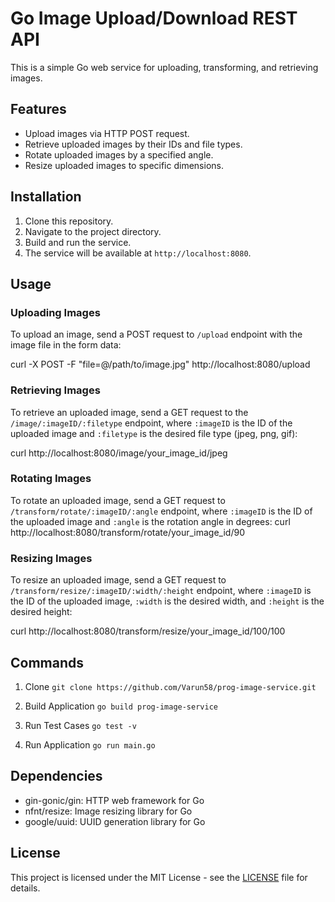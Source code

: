 # Go Image Upload/Download REST API 

This is a simple Go web service for uploading, transforming, and retrieving images.

## Features

- Upload images via HTTP POST request.
- Retrieve uploaded images by their IDs and file types.
- Rotate uploaded images by a specified angle.
- Resize uploaded images to specific dimensions.

## Installation

1. Clone this repository.
2. Navigate to the project directory.
3. Build and run the service.
4. The service will be available at `http://localhost:8080`.

## Usage

### Uploading Images

To upload an image, send a POST request to `/upload` endpoint with the image file in the form data:

curl -X POST -F "file=@/path/to/image.jpg" http://localhost:8080/upload

### Retrieving Images

To retrieve an uploaded image, send a GET request to the `/image/:imageID/:filetype` endpoint, where `:imageID` is the ID of the uploaded image and `:filetype` is the desired file type (jpeg, png, gif):

curl http://localhost:8080/image/your_image_id/jpeg


### Rotating Images

To rotate an uploaded image, send a GET request to `/transform/rotate/:imageID/:angle` endpoint, where `:imageID` is the ID of the uploaded image and `:angle` is the rotation angle in degrees:
curl http://localhost:8080/transform/rotate/your_image_id/90


### Resizing Images

To resize an uploaded image, send a GET request to `/transform/resize/:imageID/:width/:height` endpoint, where `:imageID` is the ID of the uploaded image, `:width` is the desired width, and `:height` is the desired height:

curl http://localhost:8080/transform/resize/your_image_id/100/100


## Commands

1. Clone
```git clone https://github.com/Varun58/prog-image-service.git ```

2. Build Application
```go build prog-image-service```

4. Run Test Cases
```go test -v```

5. Run Application
```go run main.go```

## Dependencies

- gin-gonic/gin: HTTP web framework for Go
- nfnt/resize: Image resizing library for Go
- google/uuid: UUID generation library for Go

## License

This project is licensed under the MIT License - see the [LICENSE](LICENSE) file for details.

